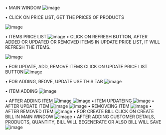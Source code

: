 •	MAIN WINDOW
![image](https://github.com/user-attachments/assets/1b40118d-d778-4b51-914f-136c822fa521)


•	CLICK ON PRICE LIST, GET THE PRICES OF PRODUCTS

![image](https://github.com/user-attachments/assets/6fd271a1-dc2b-415a-965e-b2a38d1b2c54)

•	ITEMS PRICE LIST
![image](https://github.com/user-attachments/assets/cc2d494f-8cd2-49f1-bc85-942116b538ea)
•	CLICK ON REFRESH BUTTON, AFTER ADDED OR UPDATED OR REMOVED ITEMS IN UPDATE PRICE LIST, IT WILL REFRESH THE ITEMS.

![image](https://github.com/user-attachments/assets/bf520444-e63e-42bf-b95d-4a4f00ad67d9)

•	FOR UPDATE, ADD, REMOVE ITEMS CLICK ON UPDATE PRICE LIST BUTTON
![image](https://github.com/user-attachments/assets/c324f176-cbdc-4138-a16e-bdb55aa3f5a7)

•	FOR ADDING, REOVE, UPDATE USE THIS TAB
![image](https://github.com/user-attachments/assets/28d75442-cdcf-43f3-86c7-38480e6ec8e1)

•	ITEM ADDING
![image](https://github.com/user-attachments/assets/368c7d15-9d0b-49c1-864e-6db8a8a968e3)

•	AFTER ADDING ITEM
![image](https://github.com/user-attachments/assets/ac0c1052-38ad-48ae-b9ce-2129bd318cbe)
![image](https://github.com/user-attachments/assets/42b4edd0-25d9-40a3-99a5-c017cb99900e)
•	ITEM UPDATEING
![image](https://github.com/user-attachments/assets/ce5e78da-0d96-45ec-b354-9b046e0b363c)
•	AFTER UPDATE ITEM
![image](https://github.com/user-attachments/assets/777e23d9-5d29-4474-a69f-b908434fe2e3)
![image](https://github.com/user-attachments/assets/dcb73fe2-2c03-4081-a7c0-22d7e452f7fc)
•	REMOVEING ITEM
![image](https://github.com/user-attachments/assets/4af9dc2e-d752-46b2-a429-b71437c50a31)
•	AFTER REMOVED ITEM
![image](https://github.com/user-attachments/assets/9044290e-4189-4e83-be7e-f18c820734b6)
•	FOR CREATE BILL CLICK ON CREATE BILL IN MAIN WINDOW
![image](https://github.com/user-attachments/assets/63966a32-4333-4600-bc83-4d65acd50e5e)
•	AFTER ADDING CUSTOMER DETAILS, PRODUCTS, QUANTITY, BILL WILL BEGENERATE OR ALSO BILL WILL SAVE
![image](https://github.com/user-attachments/assets/4691ee36-5dc6-4dbe-8b0f-b5e5f1dba46e)




















